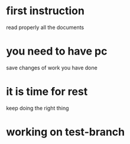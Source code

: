 # first instruction
read properly all the documents

# you need to have pc
save changes of work you have done

# it is time for rest

keep doing the right thing

# working on test-branch